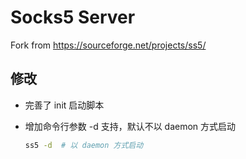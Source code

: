 #  Socks5 Server

Fork from https://sourceforge.net/projects/ss5/

## 修改

* 完善了 init 启动脚本
* 增加命令行参数 -d 支持，默认不以 daemon 方式启动

    ```bash
    ss5 -d  # 以 daemon 方式启动
    ```
